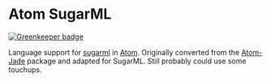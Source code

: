 # Atom SugarML

[![Greenkeeper badge](https://badges.greenkeeper.io/reshape/atom-sugarml.svg)](https://greenkeeper.io/)

Language support for [sugarml](https://github.com/reshape/sugarml) in [Atom](http://atom.io). Originally converted from the [Atom-Jade](https://github.com/devongovett/atom-jade) package and adapted for SugarML. Still probably could use some touchups.
